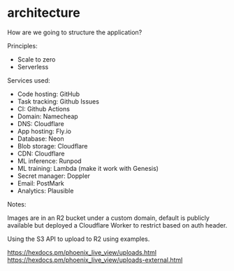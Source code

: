 # architecture

How are we going to structure the application?

Principles:

- Scale to zero
- Serverless

Services used:

- Code hosting: GitHub
- Task tracking: Github Issues
- CI: Github Actions
- Domain: Namecheap
- DNS: Cloudflare
- App hosting: Fly.io
- Database: Neon
- Blob storage: Cloudflare
- CDN: Cloudflare
- ML inference: Runpod
- ML training: Lambda (make it work with Genesis)
- Secret manager: Doppler
- Email: PostMark
- Analytics: Plausible

Notes:

Images are in an R2 bucket under a custom domain, default is publicly available but deployed a Cloudflare Worker to restrict based on auth header.

Using the S3 API to upload to R2 using examples.

https://hexdocs.pm/phoenix_live_view/uploads.html
https://hexdocs.pm/phoenix_live_view/uploads-external.html
